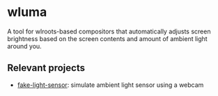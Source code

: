 # wluma

A tool for wlroots-based compositors that automatically adjusts screen brightness based on the screen contents and amount of ambient light around you.

## Relevant projects

- [fake-light-sensor](https://github.com/cyrinux/fake-light-sensor): simulate ambient light sensor using a webcam
